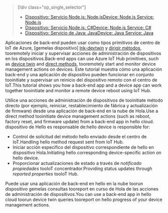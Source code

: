 > [!div class="op_single_selector"]
> * [<span data-ttu-id="7be3c-101">Dispositivo: Servicio Node.js: Node.js</span><span class="sxs-lookup"><span data-stu-id="7be3c-101">Device: Node.js Service: Node.js</span></span>](../articles/iot-hub/iot-hub-node-node-device-management-get-started.md)
> * [<span data-ttu-id="7be3c-102">Dispositivo: Servicio Node.js: C#</span><span class="sxs-lookup"><span data-stu-id="7be3c-102">Device: Node.js Service: C#</span></span>](../articles/iot-hub/iot-hub-csharp-node-device-management-get-started.md)
> * [<span data-ttu-id="7be3c-103">Dispositivo: Servicio de Java: Java</span><span class="sxs-lookup"><span data-stu-id="7be3c-103">Device: Java Service: Java</span></span>](../articles/iot-hub/iot-hub-java-java-device-management-getstarted.md)

<span data-ttu-id="7be3c-104">Aplicaciones de back-end pueden usar como tipos primitivos de centro de IoT de Azure, [gemelas dispositivo] [ lnk-devtwin] y [dirigir métodos][lnk-c2dmethod], tooremotely iniciar y supervisar acciones de administración de dispositivos en los dispositivos.</span><span class="sxs-lookup"><span data-stu-id="7be3c-104">Back-end apps can use Azure IoT Hub primitives, such as [device twin][lnk-devtwin] and [direct methods][lnk-c2dmethod], tooremotely start and monitor device management actions on devices.</span></span> <span data-ttu-id="7be3c-105">Este tutorial muestra cómo una aplicación back-end y una aplicación de dispositivo pueden funcionar en conjunto tooinitiate y supervisar un reinicio del dispositivo remoto con el centro de IoT.</span><span class="sxs-lookup"><span data-stu-id="7be3c-105">This tutorial shows you how a back-end app and a device app can work together tooinitiate and monitor a remote device reboot using IoT Hub.</span></span>

<span data-ttu-id="7be3c-106">Utilice una acciones de administración de dispositivos de tooinitiate método directo (por ejemplo, reiniciar, restablecimiento de fábrica y actualización de firmware) desde una aplicación de back-end en la nube de Hola.</span><span class="sxs-lookup"><span data-stu-id="7be3c-106">Use a direct method tooinitiate device management actions (such as reboot, factory reset, and firmware update) from a back-end app in hello cloud.</span></span> <span data-ttu-id="7be3c-107">dispositivo de Hello es responsable de:</span><span class="sxs-lookup"><span data-stu-id="7be3c-107">hello device is responsible for:</span></span>

* <span data-ttu-id="7be3c-108">Control de solicitud del método hello enviado desde el centro de IoT.</span><span class="sxs-lookup"><span data-stu-id="7be3c-108">Handling hello method request sent from IoT Hub.</span></span>
* <span data-ttu-id="7be3c-109">Iniciar acción específico del dispositivo correspondiente de hello en dispositivo Hola.</span><span class="sxs-lookup"><span data-stu-id="7be3c-109">Initiating hello corresponding device-specific action on hello device.</span></span>
* <span data-ttu-id="7be3c-110">Proporcionar actualizaciones de estado a través de *notificado propiedades* tooIoT concentrador.</span><span class="sxs-lookup"><span data-stu-id="7be3c-110">Providing status updates through *reported properties* tooIoT Hub.</span></span>

<span data-ttu-id="7be3c-111">Puede usar una aplicación de back-end en hello en la nube toorun dispositivo gemelas consultas tooreport en curso de Hola de las acciones de administración de dispositivos.</span><span class="sxs-lookup"><span data-stu-id="7be3c-111">You can use a back-end app in hello cloud toorun device twin queries tooreport on hello progress of your device management actions.</span></span>

[lnk-devtwin]: ../articles/iot-hub/iot-hub-devguide-device-twins.md
[lnk-c2dmethod]: ../articles/iot-hub/iot-hub-devguide-direct-methods.md

